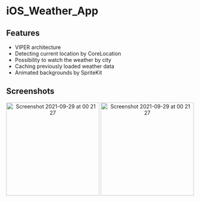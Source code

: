 # iOS_Weather_App

## Features
- VIPER architecture
- Detecting current location by CoreLocation
- Possibility to watch the weather by city
- Caching previously loaded weather data
- Animated backgrounds by SpriteKit

## Screenshots
<p align="center">
  <img width="250" alt="Screenshot 2021-09-29 at 00 21 27" src="https://user-images.githubusercontent.com/44808549/152878526-20eb0243-32b5-4810-a5b3-c501da2c753b.png">
  <img width="250" alt="Screenshot 2021-09-29 at 00 21 27" src="https://user-images.githubusercontent.com/44808549/152878898-a4fb6a9c-81c7-4c8b-8631-07397aa8e051.png">
</p>
